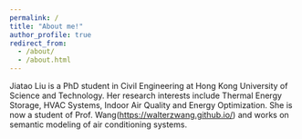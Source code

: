 ```yaml
---
permalink: /
title: "About me!"
author_profile: true
redirect_from: 
  - /about/
  - /about.html
---
```


Jiatao Liu is a PhD student in Civil Engineering at Hong Kong University of Science and Technology. Her research interests include Thermal Energy Storage, HVAC Systems, Indoor Air Quality and Energy Optimization. She is now a student of Prof. Wang(https://walterzwang.github.io/)  and works on semantic modeling of air conditioning systems.












